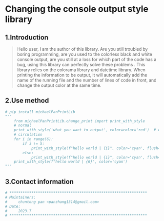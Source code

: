 # Changing the console output style library

## 1.Introduction

> Hello user, I am the author of this library. Are you still troubled by boring programming, are you used to the colorless black and white console output, are you still at a loss for which part of the code has a bug, using this library can perfectly solve these problems . This library relies on the colorama library and datetime library. When printing the information to be output, it will automatically add the name of the running file and the number of lines of code in front, and change the output color at the same time.

## 2.Use method

```python
# pip install michaelPanPrintLib
"""
	from michaelPanPrintLib.change_print import print_with_style
	# normal
	print_with_style('what you want to output', color=color='red')  # color also have black,white,magenta,green,etc
	# circulation
	for i in range(6):
        if i != 5:
            print_with_style(f"hello world | {i}", color='cyan', flush=True)
        else:
            print_with_style(f"hello world | {i}", color='cyan', flush=True, switch_line=True)
	print_with_style(f"hello world | {6}", color='cyan')
"""
```

## 3.Contact information

```python
# ***************************************************************
# Maintainers:
#     chuntong pan <panzhang1314@gmail.com>
# Date:
#     2023.7
# ***************************************************************
```

